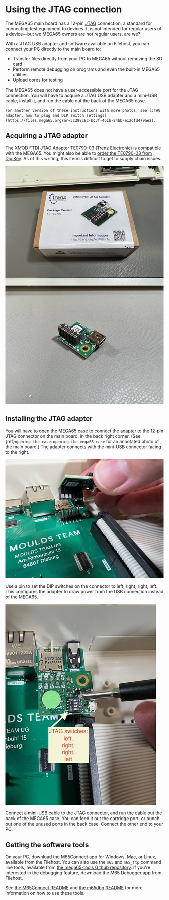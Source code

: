 # Using the JTAG connection

The MEGA65 main board has a 12-pin [JTAG](https://en.wikipedia.org/wiki/JTAG) connection, a standard for connecting test equipment to devices. It is not intended for regular users of a device—but we MEGA65 owners are not regular users, are we?

With a JTAG USB adapter and software available on Filehost, you can connect your PC directly to the main board to:

- Transfer files directly from your PC to MEGA65 without removing the SD card
- Perform remote debugging on programs and even the built-in MEGA65 utilities
- Upload cores for testing

The MEGA65 does not have a user-accessible port for the JTAG connection. You will have to acquire a JTAG USB adapter and a mini-USB cable, install it, and run the cable out the back of the MEGA65 case.

```{tip}
For another version of these instructions with more photos, see [JTAG adapter, how to plug and DIP switch settings](https://files.mega65.org?ar=3c388c8c-bc3f-461b-84bb-e12dfd479ae2).
```

## Acquiring a JTAG adapter

The [XMOD FTDI JTAG Adapter TE0790-03](https://shop.trenz-electronic.de/en/TE0790-03-XMOD-FTDI-JTAG-Adapter-Xilinx-compatible) (Trenz Electronic) is compatible with the MEGA65. You might also be able to [order the TE0790-03 from DigiKey](https://www.digikey.com/en/products/detail/TE0790-03/1686-1180-ND/10071026). As of this writing, this item is difficult to get to supply chain issues.

![XMOD FTDI JTAG Adapter TE0790-03 in its box](photos/jtag_box.jpeg)
![XMOD FTDI JTAG Adapter TE0790-03 out of its box](photos/jtag_unit.jpeg)

## Installing the JTAG adapter

You will have to open the MEGA65 case to connect the adapter to the 12-pin JTAG connector on the main board, in the back right corner. (See {ref}`opening-the-case:opening the mega65 case` for an annotated photo of the main board.) The adapter connects with the mini-USB connector facing to the right.

![Installing the JTAG adapter](photos/jtag_installing.jpeg)

Use a pin to set the DIP switches on the connector to left, right, right, left. This configures the adapter to draw power from the USB connection instead of the MEGA65.

![Setting the JTAG adapter DIP switches](photos/jtag_switches.jpeg)

Connect a mini-USB cable to the JTAG connector, and run the cable out the back of the MEGA65 case. You can feed it out the cartridge port, or punch out one of the unused ports in the back case. Connect the other end to your PC.

## Getting the software tools

On your PC, download the M65Connect app for Windows, Mac, or Linux, available from the Filehost. You can also use the `m65` and `m65_ftp` command line tools, available from [the mega65-tools Github repository](https://github.com/MEGA65/mega65-tools/releases/tag/CI-latest). If you're interested in the debugging feature, download the M65 Debugger app from Filehost.

See [the M65Connect README](https://github.com/MEGA65/m65connect) and [the m65dbg README](https://github.com/MEGA65/m65dbg) for more information on how to use these tools.
